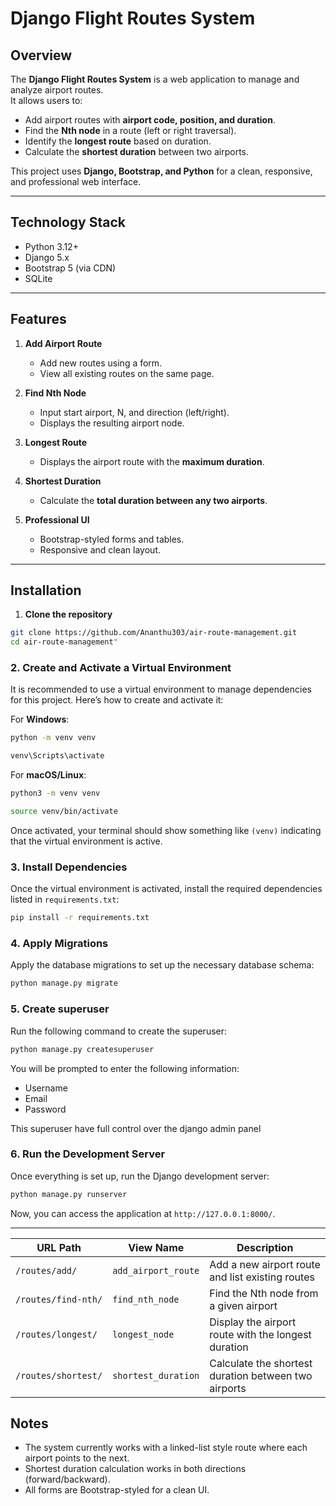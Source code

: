 # Django Flight Routes System

## Overview

The **Django Flight Routes System** is a web application to manage and analyze airport routes.  
It allows users to:  

- Add airport routes with **airport code, position, and duration**.  
- Find the **Nth node** in a route (left or right traversal).  
- Identify the **longest route** based on duration.  
- Calculate the **shortest duration** between two airports.  

This project uses **Django, Bootstrap, and Python** for a clean, responsive, and professional web interface.

---

## Technology Stack

- Python 3.12+  
- Django 5.x
- Bootstrap 5 (via CDN)
- SQLite  
---

## Features

1. **Add Airport Route**  
   - Add new routes using a form.  
   - View all existing routes on the same page.  

2. **Find Nth Node**  
   - Input start airport, N, and direction (left/right).  
   - Displays the resulting airport node.  

3. **Longest Route**  
   - Displays the airport route with the **maximum duration**.  

4. **Shortest Duration**  
   - Calculate the **total duration between any two airports**.  

5. **Professional UI**  
   - Bootstrap-styled forms and tables.  
   - Responsive and clean layout.  

---

## Installation

1. **Clone the repository**

```bash
git clone https://github.com/Ananthu303/air-route-management.git
cd air-route-management"
```
### 2. Create and Activate a Virtual Environment

It is recommended to use a virtual environment to manage dependencies for this project. Here’s how to create and activate it:

For **Windows**:
```bash
python -m venv venv

venv\Scripts\activate
```

For **macOS/Linux**:
```bash
python3 -m venv venv

source venv/bin/activate
```

Once activated, your terminal should show something like `(venv)` indicating that the virtual environment is active.

### 3. Install Dependencies

Once the virtual environment is activated, install the required dependencies listed in `requirements.txt`:

```bash
pip install -r requirements.txt
```

### 4. Apply Migrations

Apply the database migrations to set up the necessary database schema:

```bash
python manage.py migrate
```

### 5. Create superuser

Run the following command to create the superuser:

```bash
python manage.py createsuperuser
```

You will be prompted to enter the following information:

- Username
- Email
- Password

This superuser have full control over the django admin panel

### 6. Run the Development Server

Once everything is set up, run the Django development server:

```bash
python manage.py runserver
```

Now, you can access the application at `http://127.0.0.1:8000/`.

---
| URL Path            | View Name           | Description                                          |
| ------------------- | ------------------- | ---------------------------------------------------- |
| `/routes/add/`      | `add_airport_route` | Add a new airport route and list existing routes     |
| `/routes/find-nth/` | `find_nth_node`     | Find the Nth node from a given airport               |
| `/routes/longest/`  | `longest_node`      | Display the airport route with the longest duration  |
| `/routes/shortest/` | `shortest_duration` | Calculate the shortest duration between two airports |


## Notes
- The system currently works with a linked-list style route where each airport points to the next.
- Shortest duration calculation works in both directions (forward/backward).
- All forms are Bootstrap-styled for a clean UI.